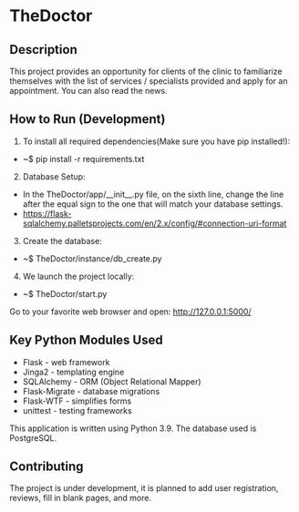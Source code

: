 # TheDoctor

## Description
This project provides an opportunity for clients of the clinic to familiarize themselves with the list of
services / specialists provided and apply for an appointment. You can also read the news.

## How to Run (Development)
1. To install all required dependencies(Make sure you have pip installed!):
* ~$ pip install -r requirements.txt

2. Database Setup:
* In the TheDoctor/app/\_\_init__.py file, on the sixth line, change the line after the equal sign to the one that will match 
  your database settings.
* <https://flask-sqlalchemy.palletsprojects.com/en/2.x/config/#connection-uri-format>  

3. Create the database:
* ~$ TheDoctor/instance/db_create.py

4. We launch the project locally:
* ~$ TheDoctor/start.py

Go to your favorite web browser and open: http://127.0.0.1:5000/

## Key Python Modules Used
* Flask - web framework
* Jinga2 - templating engine
* SQLAlchemy - ORM (Object Relational Mapper)
* Flask-Migrate - database migrations
* Flask-WTF - simplifies forms
* unittest - testing frameworks

This application is written using Python 3.9.  The database used is PostgreSQL.

## Contributing
The project is under development, it is planned to add user registration, reviews, fill in blank pages, and more.
